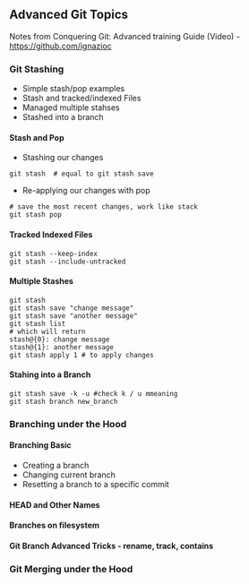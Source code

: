 ## Advanced Git Topics
Notes from Conquering Git: Advanced training Guide (Video) - https://github.com/ignazioc

### Git Stashing
- Simple stash/pop examples
- Stash and tracked/indexed Files
- Managed multiple stahses
- Stashed into a branch

#### Stash and Pop
- Stashing our changes
```
git stash  # equal to git stash save
```
- Re-applying our changes with pop
```
# save the most recent changes, work like stack
git stash pop
```

#### Tracked Indexed Files
```
git stash --keep-index
git stash --include-untracked
```

#### Multiple Stashes
```
git stash
git stash save "change message"
git stash save "another message"
git stash list
# which will return
stash@{0}: change message
stash@{1}: another message
git stash apply 1 # to apply changes
```

#### Stahing into a Branch
```
git stash save -k -u #check k / u mmeaning
git stash branch new_branch
```

### Branching under the Hood
#### Branching Basic
- Creating a branch
- Changing current branch
- Resetting a branch to a specific commit

#### HEAD and Other Names
#### Branches on filesystem
#### Git Branch Advanced Tricks - rename, track, contains

### Git Merging under the Hood
